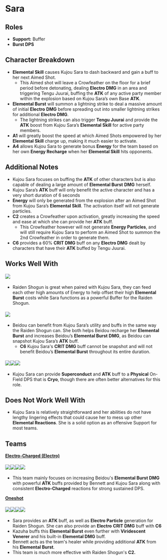 # Sara

## **Roles**

* **Support:** Buffer
* **Burst DPS**

## **Character Breakdown**

* **Elemental Skill** causes Kujou Sara to dash backward and gain a buff to her next Aimed Shot.
  * This Aimed shot will leave a Crowfeather on the floor for a brief period before detonating, dealing **Electro DMG** in an area and triggering Tengu Juurai, buffing the **ATK** of any active party member within the explosion based on Kujou Sara’s own Base **ATK**.
* **Elemental Burst** will summon a lightning strike to deal a massive amount of initial **Electro** **DMG** before spreading out into smaller lightning strikes for additional **Electro DMG**.
  * The lightning strikes can also trigger **Tengu Juurai** and provide the **ATK** boost from Kujou Sara’s **Elemental Skill** for active party members.
* **A1** will greatly boost the speed at which Aimed Shots empowered by her **Elemental Skill** charge up, making it much easier to activate.
* **A4** allows Kujou Sara to generate bonus **Energy** for the team based on her own **Energy Recharge** when her **Elemental Skill** hits opponents.

## **Additional Notes**

* Kujou Sara focuses on buffing the **ATK** of other characters but is also capable of dealing a large amount of **Elemental Burst** **DMG** herself.
* Kujou Sara’s **ATK** buff will only benefit the active character and has a very short duration of 6 seconds
* **Energy** will only be generated from the explosion after an Aimed Shot from Kujou Sara’s **Elemental Skill**. The activation itself will not generate particles.
* **C2** creates a Crowfeather upon activation, greatly increasing the speed and ease at which she can provide her **ATK** buff.
  * This Crowfeather however will not generate **Energy Particles**, and will still require Kujou Sara to perform an Aimed Shot to summon the 2nd Crowfeather in order to generate them.
* **C6** provides a 60% **CRIT DMG** buff on any **Electro DMG** dealt by characters that have their **ATK** buffed by Tengu Juurai.

## **Works Well With**

#### ![](../../.gitbook/assets/ui\_avataricon\_raiden\_shougun.png)

* Raiden Shogun is great when paired with Kujou Sara, they can feed each other high amounts of Energy to help offset their high **Elemental Burst** costs while Sara functions as a powerful Buffer for the Raiden Shogun.

#### ![](../../.gitbook/assets/ui\_avataricon\_beidou.png)

* Beidou can benefit from Kujou Sara’s utility and buffs in the same way the Raiden Shogun can. She both helps Beidou recharge her **Elemental Burst** and increases Beidou’s **Elemental Burst** **DMG**, as Beidou can snapshot Kujou Sara’s **ATK** buff.
  * **C6** Kujou Sara's **CRIT DMG** buff cannot be snapshot and will not benefit Beidou’s **Elemental Burst** throughout its entire duration.

#### ![](../../.gitbook/assets/ui\_avataricon\_rosaria.png)![](../../.gitbook/assets/ui\_avataricon\_kaeya.png)![](../../.gitbook/assets/ui\_avataricon\_eula.png)

* Kujou Sara can provide **Superconduct** and **ATK** buff to a **Physical** On-Field DPS that is **Cryo**, though there are often better alternatives for this role.

## **Does Not Work Well With**

* Kujou Sara is relatively straightforward and her abilities do not have lengthy lingering effects that could cause her to mess up other **Elemental Reactions**. She is a solid option as an offensive Support for most teams.

## **Teams**

[**Electro-Charged (Electro)**](../../teams/electro-charged.md)

#### ![](../../.gitbook/assets/ui\_avataricon\_beidou.png)![](../../.gitbook/assets/ui\_avataricon\_sara.png)![](../../.gitbook/assets/ui\_avataricon\_xingqiu.png)![](../../.gitbook/assets/ui\_avataricon\_bennett.png)

* This team mainly focuses on increasing Beidou's **Elemental Burst DMG** with powerful **ATK** buffs provided by Bennett and Kujou Sara along with consistent **Electro-Charged** reactions for strong sustained DPS.

[**Oneshot**](../../work-in-progress/oneshot.md)

#### ![](../../.gitbook/assets/ui\_avataricon\_raiden\_shougun.png)![](../../.gitbook/assets/ui\_avataricon\_sara.png)![](../../.gitbook/assets/ui\_avataricon\_kazuha.png)![](../../.gitbook/assets/ui\_avataricon\_bennett.png)

* Sara provides an **ATK** buff, as well as **Electro Particle** generation for Raiden Shogun. She can also provide an **Electro** **CRIT DMG** buff with **C6**
* Kazuha buffs this **Elemental Burst** even further with **Viridescent Venerer** and his built-in **Elemental DMG** buff.
* Bennett acts as the team's healer while providing additional **ATK** from his **Elemental Burst**.
* This team is much more effective with Raiden Shogun's **C2.**
